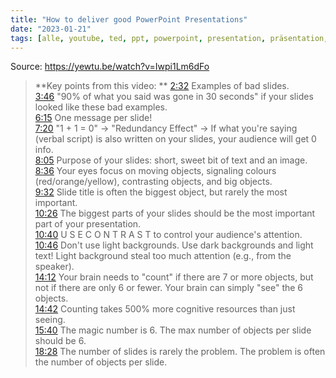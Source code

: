 ```yaml
---
title: "How to deliver good PowerPoint Presentations"
date: "2023-01-21"
tags: [alle, youtube, ted, ppt, powerpoint, presentation, präsentation, vortrag]
---
```

Source: https://yewtu.be/watch?v=Iwpi1Lm6dFo

>**Key points from this video: **
[2:32](https://www.yewtu.be/watch?v=Iwpi1Lm6dFo&t=152s) Examples of bad slides.  
[3:46](https://www.yewtu.be/watch?v=Iwpi1Lm6dFo&t=226s) "90% of what you said was gone in 30 seconds" if your slides looked like these bad examples.  
[6:15](https://www.yewtu.be/watch?v=Iwpi1Lm6dFo&t=375s) One message per slide!  
[7:20](https://www.yewtu.be/watch?v=Iwpi1Lm6dFo&t=440s) "1 + 1 = 0" -> "Redundancy Effect" -> If what you're saying (verbal script) is also written on your slides, your audience will get 0 info.  
[8:05](https://www.yewtu.be/watch?v=Iwpi1Lm6dFo&t=485s) Purpose of your slides: short, sweet bit of text and an image.  
[8:36](https://www.yewtu.be/watch?v=Iwpi1Lm6dFo&t=516s) Your eyes focus on moving objects, signaling colours (red/orange/yellow), contrasting objects, and big objects.  
[9:32](https://www.yewtu.be/watch?v=Iwpi1Lm6dFo&t=572s) Slide title is often the biggest object, but rarely the most important.  
[10:26](https://www.yewtu.be/watch?v=Iwpi1Lm6dFo&t=626s) The biggest parts of your slides should be the most important part of your presentation.  
[10:40](https://www.yewtu.be/watch?v=Iwpi1Lm6dFo&t=640s) U S E C O N T R A S T to control your audience's attention.  
[10:46](https://www.yewtu.be/watch?v=Iwpi1Lm6dFo&t=646s) Don't use light backgrounds. Use dark backgrounds and light text! Light background steal too much attention (e.g., from the speaker).  
[14:12](https://www.yewtu.be/watch?v=Iwpi1Lm6dFo&t=852s) Your brain needs to "count" if there are 7 or more objects, but not if there are only 6 or fewer. Your brain can simply "see" the 6 objects.  
[14:42](https://www.yewtu.be/watch?v=Iwpi1Lm6dFo&t=882s) Counting takes 500% more cognitive resources than just seeing.  
[15:40](https://www.yewtu.be/watch?v=Iwpi1Lm6dFo&t=940s) The magic number is 6. The max number of objects per slide should be 6.  
[18:28](https://www.yewtu.be/watch?v=Iwpi1Lm6dFo&t=1108s) The number of slides is rarely the problem. The problem is often the number of objects per slide.
 
